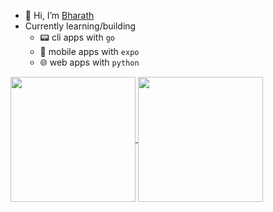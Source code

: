 - 👋 Hi, I’m [Bharath](https://bm.reflex.run)
- Currently learning/building
    - 📟 cli apps with `go`
    - 📳 mobile apps with `expo`
    - 🌐 web apps with `python`

<a href="https://github.com/bm611/github-readme-stats">
  <img height=200 align="center" src="https://github-readme-stats.vercel.app/api?username=bm611&show_icons=true&theme=tokyonight&hide_rank=true&card_width=400px" />
</a>
<a href="https://github.com/bm611/github-readme-stats">
  <img height=200 align="center" src="https://github-readme-stats.vercel.app/api/top-langs/?username=bm611&layout=normal&show_icons=true&theme=tokyonight&hide_progress=true" />
</a>

<!---
bm611/bm611 is a ✨ special ✨ repository because its `README.md` (this file) appears on your GitHub profile.
You can click the Preview link to take a look at your changes.
--->

